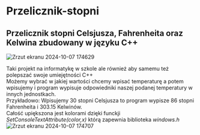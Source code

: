 # Przelicznik-stopni
## Przelicznik stopni Celsjusza, Fahrenheita oraz Kelwina zbudowany w języku C++</br>
![Zrzut ekranu 2024-10-07 174629](https://github.com/user-attachments/assets/9df26d73-84c7-4952-9672-e7eb37c0f8e6)


Taki projekt na informatykę w szkole ale również aby samemu też polepszać swoje umiejętności C++</br>
Możemy wybrać w jakiej wartości chcemy wpisać temperaturę a potem wpisujemy i program wypisuje odpowiedniki naszej podanej temperatury w innych jednostkach. </br>
Przykładowo: Wpisujemy 30 stopni Celsjusza to program wypisze 86 stopni Fahrenheita i 303.15 Kelwinów.</br>
Całość upiększona jest kolorami dzięki funckji <i>SetConsoleTextAttribute(color,x)</i> którą zapewnia biblioteka <i>windows.h</i>
![Zrzut ekranu 2024-10-07 174707](https://github.com/user-attachments/assets/a3be3676-79b6-4cc4-b80a-6c4cc96cb7e8)



